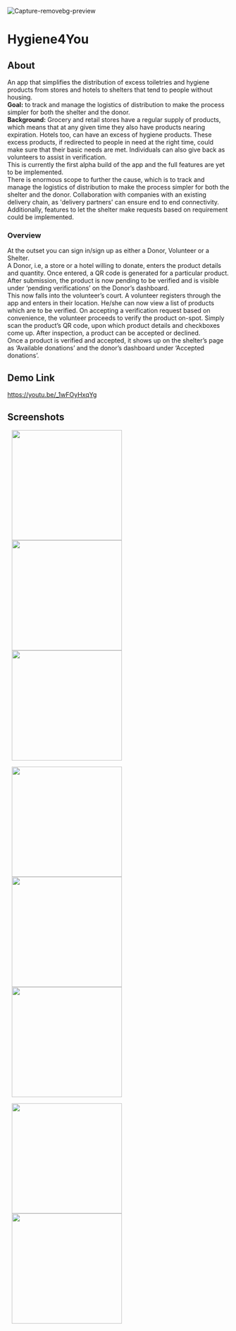 ![Capture-removebg-preview](https://user-images.githubusercontent.com/72306130/127724566-e6cdf538-b8dd-4a40-b447-165b717a679b.png)
# Hygiene4You
## About
An app that simplifies the distribution of excess toiletries and hygiene products from stores and hotels to shelters that tend to people without housing.    
**Goal:** to track and manage the logistics of distribution to make the process simpler for both the shelter and the donor.    
**Background:**  Grocery and retail stores have a regular supply of products, which means that at any given time they also have products nearing expiration. Hotels too, can have an excess of hygiene products. These excess products, if redirected to people in need at the right time, could make sure that their basic needs are met. Individuals can also give back as volunteers to assist in verification.  
This is currently the first alpha build of the app and the full features are yet to be implemented.     
There is enormous scope to further the cause, which is to track and manage the logistics of distribution to make the process simpler for both the shelter and the donor. Collaboration with companies with an existing delivery chain, as 'delivery partners' can ensure end to end connectivity. Additionally, features to let the shelter make requests based on requirement could be implemented.  
### Overview
At the outset you can sign in/sign up as either a Donor, Volunteer or a Shelter.     
A Donor, i.e, a store or a hotel willing to donate, enters the product details and quantity. Once entered, a QR code is generated for a particular product. After submission, the product is now pending to be verified and is visible under ‘pending verifications’ on the Donor’s dashboard.     
This now falls into the volunteer’s court. A volunteer registers through the app and enters in their location. He/she can now view a list of products which are to be verified. On accepting a verification request based on convenience, the volunteer proceeds to verify the product on-spot. Simply scan the product’s QR code, upon which product details and checkboxes come up. After inspection, a product can be accepted or declined.   
Once a product is verified and accepted, it shows up on the shelter’s page as ‘Available donations’ and the donor’s dashboard under ‘Accepted donations’.  

## Demo Link
https://youtu.be/_1wFOyHxqYg

## Screenshots        
<p float = "left">

<!-- ### Main Page: -->
<img src = "https://user-images.githubusercontent.com/72306130/127724240-4f0d64a5-594c-4b5a-bffe-e40a62aef269.jpg" width="250" hspace="10"/>
<!-- ![Main page](https://user-images.githubusercontent.com/77959565/119697462-d5a4eb80-be6d-11eb-8220-64762d06d794.jpeg ) -->

<!-- ### Sign In -->
<img src = "https://user-images.githubusercontent.com/72306130/127724297-9b2c5171-8e05-4944-835f-926cc568210d.jpg" width="250" hspace="10"/>
<!-- ![SignUp](https://user-images.githubusercontent.com/77959565/119697994-6b407b00-be6e-11eb-843b-4dfd60c49797.jpeg)
 -->

<!-- ### OTP Verification -->

<img src = "https://user-images.githubusercontent.com/72306130/127724352-f96598b1-09c1-495d-b357-25157a1e7f15.jpg" width="250" hspace="10"/>
<!-- ![OTPVerification](https://user-images.githubusercontent.com/77959565/119698663-15200780-be6f-11eb-9c53-fc9b3c90019c.jpeg) -->
  </p>
  
<p float = "left">
<!-- ### Dashboard -->
<img src = "https://user-images.githubusercontent.com/72306130/127724380-0f698343-3a94-45df-a820-483410a7360a.jpg" width="250" hspace="10"/>
<!-- ![Dashboard](https://user-images.githubusercontent.com/77959565/119698848-47316980-be6f-11eb-94c9-c233c35f7915.jpeg) -->

<!-- ### Navigation -->
<img src = "https://user-images.githubusercontent.com/72306130/127724411-08554f45-f5ae-43ad-8c9f-907304269ccc.jpg" width="250" hspace="10"/>
<!-- ![Navigation](https://user-images.githubusercontent.com/77959565/119699117-73e58100-be6f-11eb-8a96-8e4f1a2bb307.jpeg) -->

<!-- ### Cars -->
<img src = "https://user-images.githubusercontent.com/72306130/127724452-cc4eaacc-aa73-4e58-992d-55f773481a38.jpg" width="250" hspace="10"/>
<!-- ![Carss](https://user-images.githubusercontent.com/77959565/119699231-8e1f5f00-be6f-11eb-8d98-d5fd21bffebb.jpeg)-->
  </p>
<p float = "left">
<!-- ### Bill Page -->
<img src = "https://user-images.githubusercontent.com/72306130/127724475-86436df7-92fb-4385-a2cd-55665f0942e0.jpg" width="250" hspace="10"/>
<!-- ![BillPage](https://user-images.githubusercontent.com/77959565/119699345-b313d200-be6f-11eb-9265-142f98c519a6.jpeg)
 -->
<!-- ### Payment Authentication -->
<img src = "https://user-images.githubusercontent.com/72306130/127724508-d1f08dcc-bc64-4dcc-88cf-37c381720dbf.jpg" width="250" hspace="10"/>
<!-- ![PaymentAuth](https://user-images.githubusercontent.com/77959565/119699444-cde64680-be6f-11eb-918a-0994a3d7063f.jpeg) -->
  </p>
